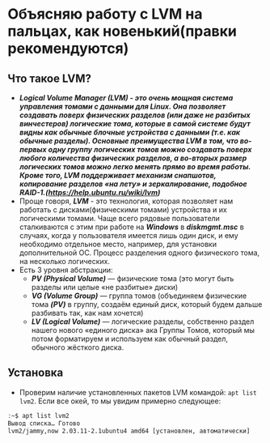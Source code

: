 # Объясняю работу с LVM на пальцах, как новенький(правки рекомендуются)

## Что такое LVM?
- *__Logical Volume Manager (LVM) - это очень мощная система управления томами с данными для Linux. Она позволяет создавать поверх физических разделов (или даже не разбитых винчестеров) логические тома, которые в самой системе будут видны как обычные блочные устройства с данными (т.е. как обычные разделы). Основные преимущества LVM в том, что во-первых одну группу логических томов можно создавать поверх любого количества физических разделов, а во-вторых размер логических томов можно легко менять прямо во время работы. Кроме того, LVM поддерживает механизм снапшотов, копирование разделов «на лету» и зеркалирование, подобное RAID-1.(https://help.ubuntu.ru/wiki/lvm)__*
- Проще говоря, *__LVM__* - это технология, которая позволяет нам работать с дисками(физическими томами) устройства и их логическими томами. Чаще всего рядовые пользователи сталкиваются с этим при работе на *__Windows__* в *__diskmgmt.msc__* в случаях, когда у пользователя имеется лишь один диск, и ему необходимо отдельное место, например, для установки дополнительной ОС. Процесс разделения одного физического тома, на несколько логических.
- Есть 3 уровня абстракции:
  - *__PV (Physical Volume)__* — физические тома (это могут быть разделы или целые «не разбитые» диски)
  - *__VG (Volume Group)__* — группа томов (объединяем физические тома *__(PV)__* в группу, создаём единый диск, который будем дальше разбивать так, как нам хочется)
  - *__LV (Logical Volume)__* — логические разделы, собственно раздел нашего нового «единого диска» ака Группы Томов, который мы потом форматируем и используем как обычный раздел, обычного жёсткого диска.
## Установка
- Проверим наличие установленных пакетов LVM командой: `apt list lvm2`. Если все окей, то мы увидим примерно следующее:
```bash
:~$ apt list lvm2
Вывод списка… Готово
lvm2/jammy,now 2.03.11-2.1ubuntu4 amd64 [установлен, автоматически]
```
